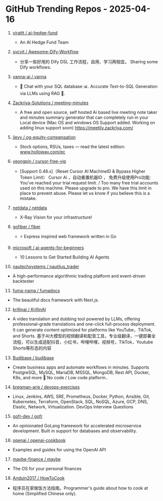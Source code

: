 # GitHub Trending Repos - 2025-04-16

1. [virattt /    ai-hedge-fund](https://github.com/virattt/ai-hedge-fund)
   - An AI Hedge Fund Team

2. [svcvit /    Awesome-Dify-Workflow](https://github.com/svcvit/Awesome-Dify-Workflow)
   - 分享一些好用的 Dify DSL 工作流程，自用、学习两相宜。 Sharing some Dify workflows.

3. [vanna-ai /    vanna](https://github.com/vanna-ai/vanna)
   - 🤖 Chat with your SQL database 📊. Accurate Text-to-SQL Generation via LLMs using RAG 🔄.

4. [Zackriya-Solutions /    meeting-minutes](https://github.com/Zackriya-Solutions/meeting-minutes)
   - A free and open source, self hosted Ai based live meeting note taker and minutes summary generator that can completely run in your Local device (Mac OS and windows OS Support added. Working on adding linux support soon) https://meetily.zackriya.com/

5. [jlevy /    og-equity-compensation](https://github.com/jlevy/og-equity-compensation)
   - Stock options, RSUs, taxes — read the latest edition: www.holloway.com/ec

6. [yeongpin /    cursor-free-vip](https://github.com/yeongpin/cursor-free-vip)
   - [Support 0.48.x]（Reset Cursor AI MachineID & Bypass Higher Token Limit） Cursor Ai ，自动重置机器ID ， 免费升级使用Pro功能: You've reached your trial request limit. / Too many free trial accounts used on this machine. Please upgrade to pro. We have this limit in place to prevent abuse. Please let us know if you believe this is a mistake.

7. [netdata /    netdata](https://github.com/netdata/netdata)
   - X-Ray Vision for your infrastructure!

8. [gofiber /    fiber](https://github.com/gofiber/fiber)
   - ⚡️ Express inspired web framework written in Go

9. [microsoft /    ai-agents-for-beginners](https://github.com/microsoft/ai-agents-for-beginners)
   - 10 Lessons to Get Started Building AI Agents

10. [nautechsystems /    nautilus_trader](https://github.com/nautechsystems/nautilus_trader)
   - A high-performance algorithmic trading platform and event-driven backtester

11. [fuma-nama /    fumadocs](https://github.com/fuma-nama/fumadocs)
   - The beautiful docs framework with Next.js.

12. [krillinai /    KrillinAI](https://github.com/krillinai/KrillinAI)
   - A video translation and dubbing tool powered by LLMs, offering professional-grade translations and one-click full-process deployment. It can generate content optimized for platforms like YouTube，TikTok, and Shorts. 基于AI大模型的视频翻译和配音工具，专业级翻译，一键部署全流程，可以生成适配抖音，小红书，哔哩哔哩，视频号，TikTok，Youtube Shorts等形态的内容

13. [Budibase /    budibase](https://github.com/Budibase/budibase)
   - Create business apps and automate workflows in minutes. Supports PostgreSQL, MySQL, MariaDB, MSSQL, MongoDB, Rest API, Docker, K8s, and more 🚀 No code / Low code platform..

14. [bregman-arie /    devops-exercises](https://github.com/bregman-arie/devops-exercises)
   - Linux, Jenkins, AWS, SRE, Prometheus, Docker, Python, Ansible, Git, Kubernetes, Terraform, OpenStack, SQL, NoSQL, Azure, GCP, DNS, Elastic, Network, Virtualization. DevOps Interview Questions

15. [gofr-dev /    gofr](https://github.com/gofr-dev/gofr)
   - An opinionated GoLang framework for accelerated microservice development. Built in support for databases and observability.

16. [openai /    openai-cookbook](https://github.com/openai/openai-cookbook)
   - Examples and guides for using the OpenAI API

17. [maybe-finance /    maybe](https://github.com/maybe-finance/maybe)
   - The OS for your personal finances

18. [Anduin2017 /    HowToCook](https://github.com/Anduin2017/HowToCook)
   - 程序员在家做饭方法指南。Programmer's guide about how to cook at home (Simplified Chinese only).

